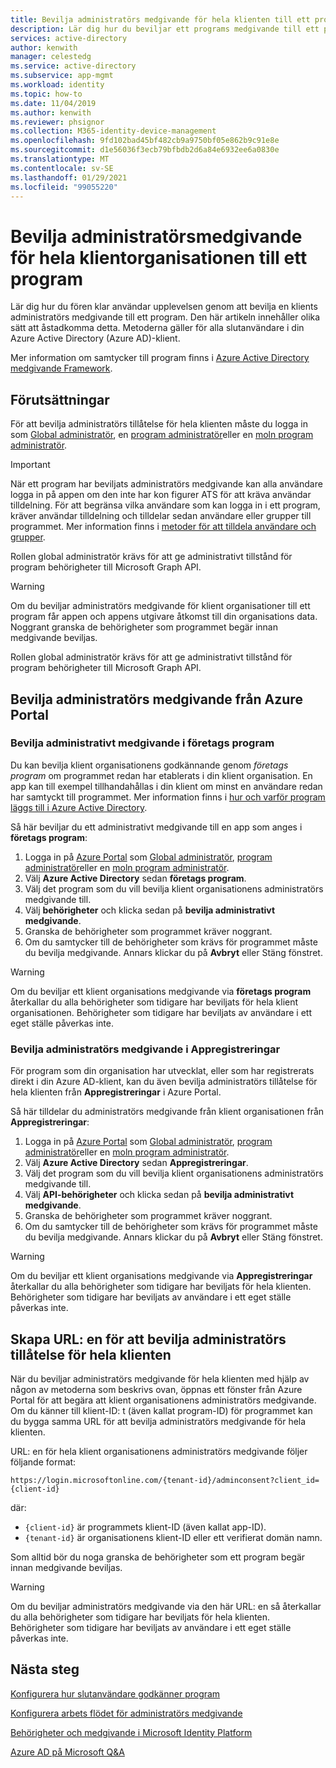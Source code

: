 ```yaml
---
title: Bevilja administratörs medgivande för hela klienten till ett program – Azure AD
description: Lär dig hur du beviljar ett programs medgivande till ett program så att slutanvändare inte tillfrågas om medgivande vid inloggning till ett program.
services: active-directory
author: kenwith
manager: celestedg
ms.service: active-directory
ms.subservice: app-mgmt
ms.workload: identity
ms.topic: how-to
ms.date: 11/04/2019
ms.author: kenwith
ms.reviewer: phsignor
ms.collection: M365-identity-device-management
ms.openlocfilehash: 9fd102bad45bf482cb9a9750bf05e862b9c91e8e
ms.sourcegitcommit: d1e56036f3ecb79bfbdb2d6a84e6932ee6a0830e
ms.translationtype: MT
ms.contentlocale: sv-SE
ms.lasthandoff: 01/29/2021
ms.locfileid: "99055220"
---
```

# <a name="grant-tenant-wide-admin-consent-to-an-application"></a>Bevilja administratörsmedgivande för hela klientorganisationen till ett program

Lär dig hur du fören klar användar upplevelsen genom att bevilja en klients administratörs medgivande till ett program. Den här artikeln innehåller olika sätt att åstadkomma detta. Metoderna gäller för alla slutanvändare i din Azure Active Directory (Azure AD)-klient.

Mer information om samtycker till program finns i [Azure Active Directory medgivande Framework](../develop/consent-framework.md).

## <a name="prerequisites"></a>Förutsättningar

För att bevilja administratörs tillåtelse för hela klienten måste du logga in som [Global administratör](../roles/permissions-reference.md#global-administrator--company-administrator), en [program administratör](../roles/permissions-reference.md#application-administrator)eller en [moln program administratör](../roles/permissions-reference.md#cloud-application-administrator).

> [!IMPORTANT]
> När ett program har beviljats administratörs medgivande kan alla användare logga in på appen om den inte har kon figurer ATS för att kräva användar tilldelning. För att begränsa vilka användare som kan logga in i ett program, kräver användar tilldelning och tilldelar sedan användare eller grupper till programmet. Mer information finns i [metoder för att tilldela användare och grupper](./assign-user-or-group-access-portal.md).
>
> Rollen global administratör krävs för att ge administrativt tillstånd för program behörigheter till Microsoft Graph API.

> [!WARNING]
> Om du beviljar administratörs medgivande för klient organisationer till ett program får appen och appens utgivare åtkomst till din organisations data. Noggrant granska de behörigheter som programmet begär innan medgivande beviljas.
>
> Rollen global administratör krävs för att ge administrativt tillstånd för program behörigheter till Microsoft Graph API.

## <a name="grant-admin-consent-from-the-azure-portal"></a>Bevilja administratörs medgivande från Azure Portal

### <a name="grant-admin-consent-in-enterprise-apps"></a>Bevilja administrativt medgivande i företags program

Du kan bevilja klient organisationens godkännande genom *företags program* om programmet redan har etablerats i din klient organisation. En app kan till exempel tillhandahållas i din klient om minst en användare redan har samtyckt till programmet. Mer information finns i [hur och varför program läggs till i Azure Active Directory](../develop/active-directory-how-applications-are-added.md).

Så här beviljar du ett administrativt medgivande till en app som anges i **företags program**:

1. Logga in på [Azure Portal](https://portal.azure.com) som [Global administratör](../roles/permissions-reference.md#global-administrator--company-administrator), [program administratör](../roles/permissions-reference.md#application-administrator)eller en [moln program administratör](../roles/permissions-reference.md#cloud-application-administrator).
2. Välj **Azure Active Directory** sedan **företags program**.
3. Välj det program som du vill bevilja klient organisationens administratörs medgivande till.
4. Välj **behörigheter** och klicka sedan på **bevilja administrativt medgivande**.
5. Granska de behörigheter som programmet kräver noggrant.
6. Om du samtycker till de behörigheter som krävs för programmet måste du bevilja medgivande. Annars klickar du på **Avbryt** eller Stäng fönstret.

> [!WARNING]
> Om du beviljar ett klient organisations medgivande via **företags program** återkallar du alla behörigheter som tidigare har beviljats för hela klient organisationen. Behörigheter som tidigare har beviljats av användare i ett eget ställe påverkas inte. 

### <a name="grant-admin-consent-in-app-registrations"></a>Bevilja administratörs medgivande i Appregistreringar

För program som din organisation har utvecklat, eller som har registrerats direkt i din Azure AD-klient, kan du även bevilja administratörs tillåtelse för hela klienten från **Appregistreringar** i Azure Portal.

Så här tilldelar du administratörs medgivande från klient organisationen från **Appregistreringar**:

1. Logga in på [Azure Portal](https://portal.azure.com) som [Global administratör](../roles/permissions-reference.md#global-administrator--company-administrator), [program administratör](../roles/permissions-reference.md#application-administrator)eller en [moln program administratör](../roles/permissions-reference.md#cloud-application-administrator).
2. Välj **Azure Active Directory** sedan **Appregistreringar**.
3. Välj det program som du vill bevilja klient organisationens administratörs medgivande till.
4. Välj **API-behörigheter** och klicka sedan på **bevilja administrativt medgivande**.
5. Granska de behörigheter som programmet kräver noggrant.
6. Om du samtycker till de behörigheter som krävs för programmet måste du bevilja medgivande. Annars klickar du på **Avbryt** eller Stäng fönstret.

> [!WARNING]
> Om du beviljar ett klient organisations medgivande via **Appregistreringar** återkallar du alla behörigheter som tidigare har beviljats för hela klienten. Behörigheter som tidigare har beviljats av användare i ett eget ställe påverkas inte. 

## <a name="construct-the-url-for-granting-tenant-wide-admin-consent"></a>Skapa URL: en för att bevilja administratörs tillåtelse för hela klienten

När du beviljar administratörs medgivande för hela klienten med hjälp av någon av metoderna som beskrivs ovan, öppnas ett fönster från Azure Portal för att begära att klient organisationens administratörs medgivande. Om du känner till klient-ID: t (även kallat program-ID) för programmet kan du bygga samma URL för att bevilja administratörs medgivande för hela klienten.

URL: en för hela klient organisationens administratörs medgivande följer följande format:

```http
https://login.microsoftonline.com/{tenant-id}/adminconsent?client_id={client-id}
```

där:

* `{client-id}` är programmets klient-ID (även kallat app-ID).
* `{tenant-id}` är organisationens klient-ID eller ett verifierat domän namn.

Som alltid bör du noga granska de behörigheter som ett program begär innan medgivande beviljas.

> [!WARNING]
> Om du beviljar administratörs medgivande via den här URL: en så återkallar du alla behörigheter som tidigare har beviljats för hela klienten. Behörigheter som tidigare har beviljats av användare i ett eget ställe påverkas inte. 

## <a name="next-steps"></a>Nästa steg

[Konfigurera hur slutanvändare godkänner program](configure-user-consent.md)

[Konfigurera arbets flödet för administratörs medgivande](configure-admin-consent-workflow.md)

[Behörigheter och medgivande i Microsoft Identity Platform](../develop/v2-permissions-and-consent.md)

[Azure AD på Microsoft Q&A](https://docs.microsoft.com/answers/topics/azure-active-directory.html)